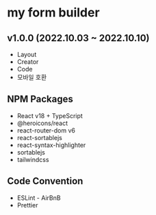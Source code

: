 # my form builder

## v1.0.0 (2022.10.03 ~ 2022.10.10)

-   Layout
-   Creator
-   Code
-   모바일 호환

## NPM Packages

-   React v18 + TypeScript
-   @heroicons/react
-   react-router-dom v6
-   react-sortablejs
-   react-syntax-highlighter
-   sortablejs
-   tailwindcss

## Code Convention

-   ESLint - AirBnB
-   Prettier
